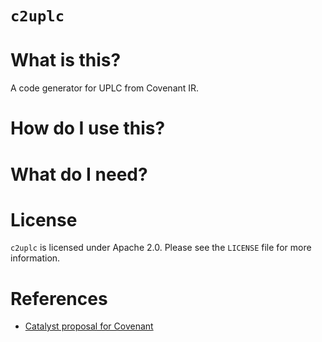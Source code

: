 # `c2uplc`

# What is this?

A code generator for UPLC from Covenant IR.

# How do I use this?

# What do I need?

# License

`c2uplc` is licensed under Apache 2.0. Please see the `LICENSE` file for more
information. 

# References

* [Catalyst proposal for
  Covenant](https://projectcatalyst.io/funds/13/f13-cardano-open-developers/mlabs-static-analysis-with-covenant)
